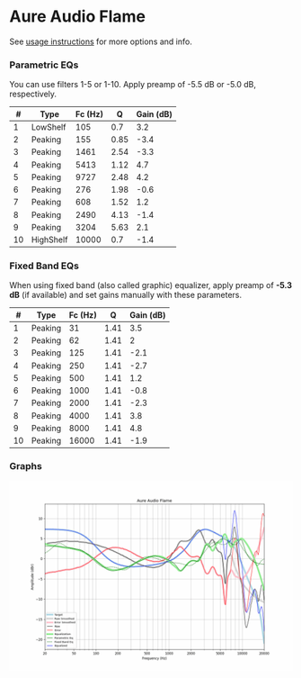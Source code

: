 # Aure Audio Flame
See [usage instructions](https://github.com/jaakkopasanen/AutoEq#usage) for more options and info.

### Parametric EQs
You can use filters 1-5 or 1-10. Apply preamp of -5.5 dB or -5.0 dB, respectively.

|   # | Type      |   Fc (Hz) |    Q |   Gain (dB) |
|-----|-----------|-----------|------|-------------|
|   1 | LowShelf  |       105 | 0.7  |         3.2 |
|   2 | Peaking   |       155 | 0.85 |        -3.4 |
|   3 | Peaking   |      1461 | 2.54 |        -3.3 |
|   4 | Peaking   |      5413 | 1.12 |         4.7 |
|   5 | Peaking   |      9727 | 2.48 |         4.2 |
|   6 | Peaking   |       276 | 1.98 |        -0.6 |
|   7 | Peaking   |       608 | 1.52 |         1.2 |
|   8 | Peaking   |      2490 | 4.13 |        -1.4 |
|   9 | Peaking   |      3204 | 5.63 |         2.1 |
|  10 | HighShelf |     10000 | 0.7  |        -1.4 |

### Fixed Band EQs
When using fixed band (also called graphic) equalizer, apply preamp of **-5.3 dB** (if available) and set gains manually with these parameters.

|   # | Type    |   Fc (Hz) |    Q |   Gain (dB) |
|-----|---------|-----------|------|-------------|
|   1 | Peaking |        31 | 1.41 |         3.5 |
|   2 | Peaking |        62 | 1.41 |         2   |
|   3 | Peaking |       125 | 1.41 |        -2.1 |
|   4 | Peaking |       250 | 1.41 |        -2.7 |
|   5 | Peaking |       500 | 1.41 |         1.2 |
|   6 | Peaking |      1000 | 1.41 |        -0.8 |
|   7 | Peaking |      2000 | 1.41 |        -2.3 |
|   8 | Peaking |      4000 | 1.41 |         3.8 |
|   9 | Peaking |      8000 | 1.41 |         4.8 |
|  10 | Peaking |     16000 | 1.41 |        -1.9 |

### Graphs
![](./Aure%20Audio%20Flame.png)
